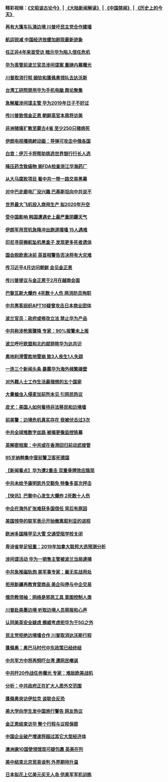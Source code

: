 #### 精彩视频：[《文昭谈古论今》](https://github.com/gfw-breaker/wenzhao/blob/master/README.md?t=01160630) | [《大陆新闻解读》](https://github.com/gfw-breaker/ntdtv-comedy/blob/master/README.md?t=01160630) | [《中国禁闻》](https://github.com/gfw-breaker/ntdtv-news/blob/master/README.md?t=01160630) | [《历史上的今天》](https://github.com/gfw-breaker/today-in-history/blob/master/README.md?t=01160630) 

#### [再有大篷车队涌边境 川普吁民主党合作建墙](../pages/nsc418/n10978161.md?t=01160630) 

#### [航运锐减 中国经济放缓加剧现最新迹象](../pages/nsc418/n10978088.md?t=01160630) 

#### [任正非4年来首受访 暗示华为陷入信任危机](../pages/nsc418/n10977688.md?t=01160630) 

#### [华为高管前波兰官员涉间谍案 重磅内幕曝光](../pages/nsc418/n10978092.md?t=01160630) 

#### [川普取消行程 姆钦和蓬佩奥领队去达沃斯](../pages/nsc418/n10977828.md?t=01160630) 

#### [台湾工研院禁用华为手机电脑 舆论聚集](../pages/nsc418/n10977350.md?t=01160630) 

#### [急解雇涉间谍主管 华为2019年日子不好过](../pages/nsc418/n10976038.md?t=01160630) 

#### [传川普致信金正恩 朝鲜高官本周将访美](../pages/nsc418/n10976756.md?t=01160630) 

#### [非洲猪瘟扩散至蒙古4省 至少250只猪病死](../pages/nsc418/n10976120.md?t=01160630) 

#### [伊朗电视播挑衅动画：导弹可攻击中俄各国](../pages/nsc418/n10976504.md?t=01160630) 

#### [白宫：伊万卡将帮助挑选世界银行行长人选](../pages/nsc418/n10976053.md?t=01160630) 

#### [降压药含致癌物 美FDA检查浙江华海药厂](../pages/nsc418/n10975949.md?t=01160630) 

#### [从大马腐败项目 看中共一带一路交易黑幕](../pages/nsc418/n10975091.md?t=01160630) 

#### [对中巴走廊电厂没兴趣 巴基斯坦向中共说不](../pages/nsc418/n10975898.md?t=01160630) 

#### [世界最大飞机投入商用生产 拟2020年升空](../pages/nsc418/n10975188.md?t=01160630) 

#### [受中国影响 韩国遭遇史上最严重阴霾天气](../pages/nsc418/n10974564.md?t=01160630) 

#### [伊朗军用货机急降冲出跑道撞墙 15人遇难](../pages/nsc418/n10974806.md?t=01160630) 

#### [印尼寻获狮航坠机黑盒子 发现更多死者遗体](../pages/nsc418/n10974514.md?t=01160630) 

#### [国会脱欧表决前 英首相警告否决将有大灾难](../pages/nsc418/n10974483.md?t=01160630) 

#### [传习近平4月访问朝鲜 会见金正恩](../pages/nsc418/n10974482.md?t=01160630) 

#### [传川普提议与金正恩于2月在越南会面](../pages/nsc418/n10974214.md?t=01160630) 

#### [巴黎瓦斯大爆炸 4死数十人伤 两消防员殉职](../pages/nsc418/n10973956.md?t=01160630) 

#### [中共黑客组织APT10疑曾攻击日本商业团体](../pages/nsc418/n10973309.md?t=01160630) 

#### [波兰官员：政府或修改立法 禁止华为产品](../pages/nsc418/n10973119.md?t=01160630) 

#### [中共称涉枪案骤降 专家：90%报警未上报](../pages/nsc418/n10972910.md?t=01160630) 

#### [波兰呼吁欧盟和北约就排除华为达共识](../pages/nsc418/n10972945.md?t=01160630) 

#### [奥地利滑雪胜地雪崩 致3人丧生1人失踪](../pages/nsc418/n10972686.md?t=01160630) 

#### [一连三个新闻头条 暴露华为海外频繁碰壁](../pages/nsc418/n10971567.md?t=01160630) 

#### [对外籍人士工作生活最理想的五个国家](../pages/nsc418/n10967253.md?t=01160630) 

#### [大量蝗虫入侵麦加前所未见 引网民热议](../pages/nsc418/n10971942.md?t=01160630) 

#### [皮尤：美国人如何看待非法移民和边境墙](../pages/nsc418/n10971472.md?t=01160630) 

#### [前美警：边境危机真实存在 我被伏击过3次](../pages/nsc418/n10971325.md?t=01160630) 

#### [中共全球推数字丝路 被揭更像监控铁幕](../pages/nsc418/n10971263.md?t=01160630) 

#### [英解密档案：中共或在香港回归前动武接管](../pages/nsc418/n10971281.md?t=01160630) 

#### [95岁纳粹集中营前警卫客死德国](../pages/nsc418/n10971172.md?t=01160630) 

#### [【新闻看点】华为遭2重击 双重骨牌效应隐现](../pages/nsc418/n10971234.md?t=01160630) 

#### [中共未给予康明凯外交豁免 特鲁多首次抨击](../pages/nsc418/n10970976.md?t=01160630) 

#### [【快讯】巴黎中心发生大爆炸 2死数十人伤](../pages/nsc418/n10970675.md?t=01160630) 

#### [中企在海外扩张难获多国信任 背后有原因](../pages/nsc418/n10969228.md?t=01160630) 

#### [美国领导的联军表示开始撤离叙利亚的进程](../pages/nsc418/n10969434.md?t=01160630) 

#### [欧洲多国降罕见大雪  交通受阻学校关闭](../pages/nsc418/n10969390.md?t=01160630) 

#### [卑诗省举足轻重：2019年加拿大联邦大选预测分析](../pages/nsc418/n10969417.md?t=01160630) 

#### [涉间谍活动 华为一销售主管被波兰当局逮捕](../pages/nsc418/n10968651.md?t=01160630) 

#### [中共急推磁轨炮 美军事专家：毫无实战用处](../pages/nsc418/n10968326.md?t=01160630) 

#### [拒用新疆再教育营商品 美企叫停与中企交易](../pages/nsc418/n10967266.md?t=01160630) 

#### [俄宗教领袖：网络是邪恶工具 意图控制人类](../pages/nsc418/n10967762.md?t=01160630) 

#### [川普赴美墨边境 听取边境人员简报和心声](../pages/nsc418/n10966781.md?t=01160630) 

#### [认同美英安全疑虑 挪威考虑拒华为于5G之外](../pages/nsc418/n10966374.md?t=01160630) 

#### [民主党拒绝边境墙合作 川普取消达沃斯行程](../pages/nsc418/n10966613.md?t=01160630) 

#### [蓬佩奥：奥巴马时代中东政策已经终结](../pages/nsc418/n10966603.md?t=01160630) 

#### [中共军方中将再恫吓台湾 遭网民嘲讽](../pages/nsc418/n10965590.md?t=01160630) 

#### [中共歼20作战任务曝光 专家：难敌欧美战机](../pages/nsc418/n10965390.md?t=01160630) 

#### [分析：中共政府正在扩大人质外交范围](../pages/nsc418/n10964360.md?t=01160630) 

#### [蓬佩奥突访伊拉克 谈联合反恐](../pages/nsc418/n10964356.md?t=01160630) 

#### [美大学向学生发中国旅行警告 网友热议](../pages/nsc418/n10964289.md?t=01160630) 

#### [金正恩结束访华 整个行程与议程保密](../pages/nsc418/n10964023.md?t=01160630) 

#### [中国企业破产增速将超过其它大型经济体](../pages/nsc418/n10964069.md?t=01160630) 

#### [澳洲逾10国使领馆现可疑包裹 英美在列](../pages/nsc418/n10963456.md?t=01160630) 

#### [美中结束北京贸易谈判 外界期待升温](../pages/nsc418/n10962435.md?t=01160630) 

#### [日本拟花上亿美元买无人岛 供美军军机训练](../pages/nsc418/n10963404.md?t=01160630) 

